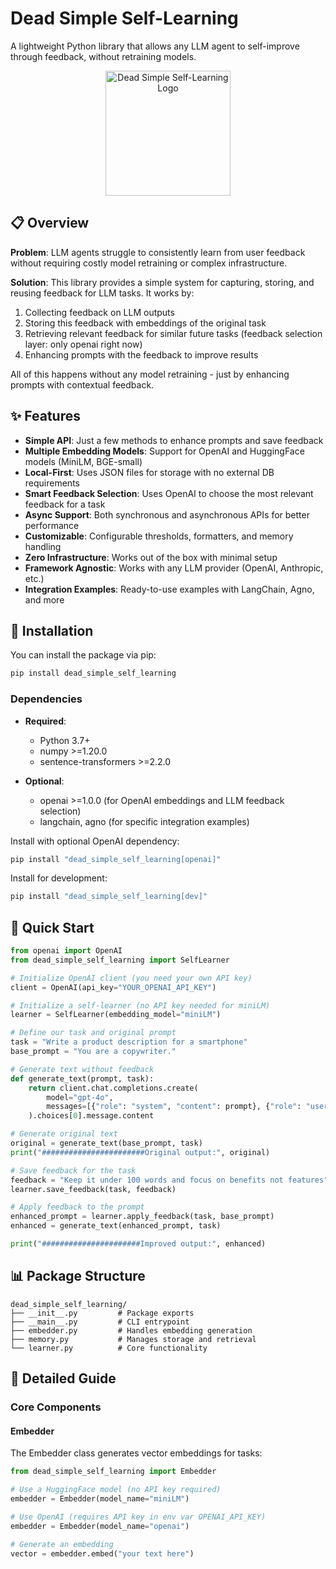 # Dead Simple Self-Learning

A lightweight Python library that allows any LLM agent to self-improve through feedback, without retraining models.

<p align="center">
  <img src="https://cdn.iconscout.com/icon/premium/png-256-thumb/multi-agent-2134465-1802462.png?f=webp&w=256" width="200" alt="Dead Simple Self-Learning Logo">
</p>

## 📋 Overview

**Problem**: LLM agents struggle to consistently learn from user feedback without requiring costly model retraining or complex infrastructure.

**Solution**: This library provides a simple system for capturing, storing, and reusing feedback for LLM tasks. It works by:

1. Collecting feedback on LLM outputs
2. Storing this feedback with embeddings of the original task
3. Retrieving relevant feedback for similar future tasks (feedback selection layer: only openai right now)
4. Enhancing prompts with the feedback to improve results

All of this happens without any model retraining - just by enhancing prompts with contextual feedback.

## ✨ Features

- **Simple API**: Just a few methods to enhance prompts and save feedback
- **Multiple Embedding Models**: Support for OpenAI and HuggingFace models (MiniLM, BGE-small)
- **Local-First**: Uses JSON files for storage with no external DB requirements
- **Smart Feedback Selection**: Uses OpenAI to choose the most relevant feedback for a task
- **Async Support**: Both synchronous and asynchronous APIs for better performance
- **Customizable**: Configurable thresholds, formatters, and memory handling
- **Zero Infrastructure**: Works out of the box with minimal setup
- **Framework Agnostic**: Works with any LLM provider (OpenAI, Anthropic, etc.)
- **Integration Examples**: Ready-to-use examples with LangChain, Agno, and more

## 🔧 Installation

You can install the package via pip:

```bash
pip install dead_simple_self_learning
```

### Dependencies

- **Required**: 
  - Python 3.7+
  - numpy >=1.20.0
  - sentence-transformers >=2.2.0

- **Optional**:
  - openai >=1.0.0 (for OpenAI embeddings and LLM feedback selection)
  - langchain, agno (for specific integration examples)

Install with optional OpenAI dependency:
```bash
pip install "dead_simple_self_learning[openai]"
```

Install for development:
```bash
pip install "dead_simple_self_learning[dev]"
```

## 🚀 Quick Start

```python
from openai import OpenAI
from dead_simple_self_learning import SelfLearner

# Initialize OpenAI client (you need your own API key)
client = OpenAI(api_key="YOUR_OPENAI_API_KEY")

# Initialize a self-learner (no API key needed for miniLM)
learner = SelfLearner(embedding_model="miniLM")

# Define our task and original prompt
task = "Write a product description for a smartphone"
base_prompt = "You are a copywriter."

# Generate text without feedback
def generate_text(prompt, task):
    return client.chat.completions.create(
        model="gpt-4o", 
        messages=[{"role": "system", "content": prompt}, {"role": "user", "content": task}]
    ).choices[0].message.content

# Generate original text
original = generate_text(base_prompt, task)
print("#######################Original output:", original)

# Save feedback for the task
feedback = "Keep it under 100 words and focus on benefits not features"
learner.save_feedback(task, feedback)

# Apply feedback to the prompt
enhanced_prompt = learner.apply_feedback(task, base_prompt)
enhanced = generate_text(enhanced_prompt, task)

print("######################Improved output:", enhanced)
```

## 📊 Package Structure

```
dead_simple_self_learning/
├── __init__.py         # Package exports
├── __main__.py         # CLI entrypoint
├── embedder.py         # Handles embedding generation
├── memory.py           # Manages storage and retrieval
└── learner.py          # Core functionality
```

## 📖 Detailed Guide

### Core Components

#### Embedder

The Embedder class generates vector embeddings for tasks:

```python
from dead_simple_self_learning import Embedder

# Use a HuggingFace model (no API key required)
embedder = Embedder(model_name="miniLM")  

# Use OpenAI (requires API key in env var OPENAI_API_KEY)
embedder = Embedder(model_name="openai")  

# Generate an embedding
vector = embedder.embed("your text here")
```
